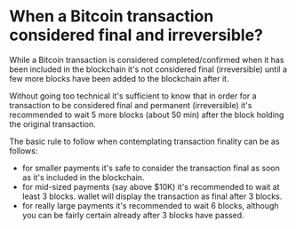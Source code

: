 # When a Bitcoin transaction considered final and irreversible?

While a Bitcoin transaction is considered completed/confirmed when it has been included in the blockchain it's not considered final (irreversible) until a few more blocks have been added to the blockchain after it.

Without going too technical it's sufficient to know that in order for a transaction to be considered final and permanent (irreversible) it's recommended to wait 5 more blocks (about 50 min) after the block holding the original transaction.

The basic rule to follow when contemplating transaction finality can be as follows:

- for smaller payments it's safe to consider the transaction final as soon as it's included in the blockchain.
- for mid-sized payments (say above $10K) it's recommended to wait at least 3 blocks. wallet will display the transaction as final after 3 blocks.
- for really large payments it's recommended to wait 6 blocks, although you can be fairly certain already after 3 blocks have passed.

